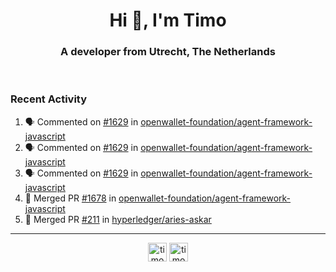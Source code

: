 <h1 align="center">Hi 👋, I'm Timo</h1>
<h3 align="center">A developer from Utrecht, The Netherlands</h3>
<br/>
<!-- https://github.com/rahuldkjain/github-profile-readme-generator --!>

<!--  <p align="left"><img src="https://github-readme-stats.vercel.app/api?username=timoglastra&show_icons=true&count_private=true&" alt="timoglastra" /></p> --!>

<!--
Github language stats
<p align="left"><img src="https://github-readme-stats.vercel.app/api/top-langs/?username=timoglastra&layout=compact" alt="timoglastra" /><p>
-->

<!-- Codestats language stats -->
<!-- <p align="left"><img src="https://codestats-readme.vercel.app/api/top-langs/?username=timoglastra&layout=compact&language_count=12" alt="timoglastra" /><p>    --!>
  
<h3>Recent Activity</h3>

<!--START_SECTION:activity-->
1. 🗣 Commented on [#1629](https://github.com/openwallet-foundation/agent-framework-javascript/pull/1629#issuecomment-1866340477) in [openwallet-foundation/agent-framework-javascript](https://github.com/openwallet-foundation/agent-framework-javascript)
2. 🗣 Commented on [#1629](https://github.com/openwallet-foundation/agent-framework-javascript/pull/1629#issuecomment-1866013350) in [openwallet-foundation/agent-framework-javascript](https://github.com/openwallet-foundation/agent-framework-javascript)
3. 🗣 Commented on [#1629](https://github.com/openwallet-foundation/agent-framework-javascript/pull/1629#issuecomment-1865989815) in [openwallet-foundation/agent-framework-javascript](https://github.com/openwallet-foundation/agent-framework-javascript)
4. 🎉 Merged PR [#1678](https://github.com/openwallet-foundation/agent-framework-javascript/pull/1678) in [openwallet-foundation/agent-framework-javascript](https://github.com/openwallet-foundation/agent-framework-javascript)
5. 🎉 Merged PR [#211](https://github.com/hyperledger/aries-askar/pull/211) in [hyperledger/aries-askar](https://github.com/hyperledger/aries-askar)
<!--END_SECTION:activity-->

---

<p align="center">
<a href="https://twitter.com/timoglastra" target="blank"><img align="center" src="https://cdn.jsdelivr.net/npm/simple-icons@3.0.1/icons/twitter.svg" alt="timoglastra" height="30" width="30" /></a>
<a href="https://linkedin.com/in/timoglastra" target="blank"><img align="center" src="https://cdn.jsdelivr.net/npm/simple-icons@3.0.1/icons/linkedin.svg" alt="timoglastra" height="30" width="30" /></a>
</p>



